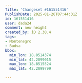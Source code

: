 ```yaml
---
Title: 'Changeset #161551416'
PublishDate: 2025-01-20T07:44:31Z
id: 161551416
user: dada24
comment: new height
created_by: iD 2.30.4
tags:
- Montenegro
- Budva
bbox:
  min_lon: 18.8514374
  min_lat: 42.2899015
  max_lon: 18.8515524
  max_lat: 42.2899799

---
```

